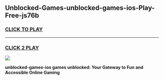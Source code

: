 
## Unblocked-Games-unblocked-games-ios-Play-Free-js76b
<h3>
<a href="https://premium76.site?title=unblocked-games-ios&ref=22A">CLICK TO PLAY</a></h3>
<hr>

<h3>
<a href="https://premium76.site?title=unblocked-games-ios&ref=22A">CLICK 2 PLAY</a>
  
</h3>

<a href="https://premium76.site?title=unblocked-games-ios&ref=22A"><img src="https://clearcache.store/games.png"></a>


**unblocked-games-ios games unblocked: Your Gateway to Fun and Accessible Online Gaming**
